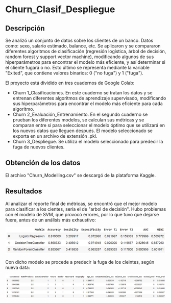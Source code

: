 # Churn_Clasif_Despliegue

## Descripción

Se analizó un conjunto de datos sobre los clientes de un banco. Datos como: sexo, salario estimado, balance, etc. Se aplicaron y se compararon diferentes algoritmos de clasificación (regresión logística, árbol de decisión, random forest y support vector machine), modificando algunos de sus hiperparámetros para encontrar el modelo más eficiente, y así determinar si el cliente fugará o no. Esto último se representa mediante la variable "Exited", que contiene valores binarios: 0 ("no fuga") y 1 ("fuga").

El proyecto está dividido en tres cuadernos de Google Colab:

* Churn 1_Clasificaciones. En este cuaderno se tratan los datos y se entrenan diferentes algoritmos de aprendizaje supervisado, modificando sus hiperparámetros para encontrar el modelo más eficiente para cada algoritmo.
* Churn 2_Evaluación_Entrenamiento. En el segundo cuaderno se prueban los diferentes modelos, se calculan sus métricas y se comparan entre sí para seleccionar el modelo óptimo que se utilizará en los nuevos datos que lleguen después. El modelo seleccionado se exporta en un archivo de extensión .pkl.
* Churn 3_Despliegue. Se utiliza el modelo seleccionado para predecir la fuga de nuevos clientes.

## Obtención de los datos

El archivo "Churn_Modelling.csv" se descargó de la plataforma Kaggle.

## Resultados

Al analizar el reporte final de métricas, se encontró que el mejor modelo para clasificar a los cientes, sería el de "arbol de decisión". Hubo problemas con el modelo de SVM, que provocó errores, por lo que tuvo que dejarse fuera, antes de un análisis más exhaustivo:

![Portada_Churn_Clasif](https://raw.githubusercontent.com/Giovanni-Chipuli/Churn_Clasif_Despliegue/main/Archivos/Portada_Churn_Clasif.JPG)

Con dicho modelo se procede a predecir la fuga de los cleintes, según nueva data:

![Portada_Churn_Clasif2](https://raw.githubusercontent.com/Giovanni-Chipuli/Churn_Clasif_Despliegue/main/Archivos/Portada_Churn_Clasif2.JPG)
